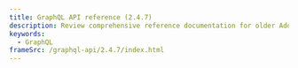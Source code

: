 ```yaml
---
title: GraphQL API reference (2.4.7)
description: Review comprehensive reference documentation for older Adobe Commerce GraphQL API schemas.
keywords:
  - GraphQL
frameSrc: /graphql-api/2.4.7/index.html
---
```

